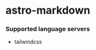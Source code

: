 # astro-markdown
<!--- THIS DOCUMENT IS AUTOMATICALLY GENERATED, DON'T EDIT IT -->

### Supported language servers

- tailwindcss
